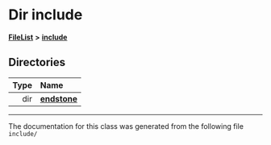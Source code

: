 

# Dir include



[**FileList**](files.md) **>** [**include**](dir_d44c64559bbebec7f509842c48db8b23.md)














## Directories

| Type | Name |
| ---: | :--- |
| dir | [**endstone**](dir_6cf277b678674f97c7a2b6b3b2447b33.md) <br> |

























































------------------------------
The documentation for this class was generated from the following file `include/`

